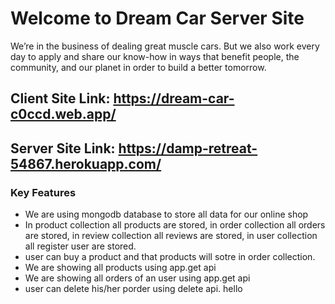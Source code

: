 # Welcome to Dream Car Server Site

We’re in the business of dealing great muscle cars. But we also work every day to apply and share our know-how in ways that benefit people, the community, and our planet in order to build a better tomorrow.

## Client Site Link: https://dream-car-c0ccd.web.app/

## Server Site Link: https://damp-retreat-54867.herokuapp.com/

### Key Features

- We are using mongodb database to store all data for our online shop
- In product collection all products are stored, in order collection all orders are stored, in review collection all reviews are stored, in user collection all register user are stored.
- user can buy a product and that products will sotre in order collection.
- We are showing all products using app.get api
- We are showing all orders of an user using app.get api
- user can delete his/her porder using delete api.
  hello
